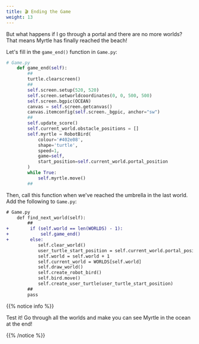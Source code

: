 ```yaml
---
title: 🎬 Ending the Game
weight: 13
---
```


But what happens if I go through a portal and there are no more worlds?
That means Myrtle has finally reached the beach!

Let's fill in the `game_end()` function in `Game.py`:

```python
# Game.py
    def game_end(self):
        ##
        turtle.clearscreen()
        ##
        self.screen.setup(520, 520)
        self.screen.setworldcoordinates(0, 0, 500, 500)
        self.screen.bgpic(OCEAN)
        canvas = self.screen.getcanvas()
        canvas.itemconfig(self.screen._bgpic, anchor="sw")
        ##
        self.update_score()
        self.current_world.obstacle_positions = []
        self.myrtle = RobotBird(
            colour='#402e08',
            shape='turtle',
            speed=1,
            game=self,
            start_position=self.current_world.portal_position
        )
        while True:
            self.myrtle.move()
        ##
```

Then, call this function when we've reached the umbrella in the last world.
Add the following to `Game.py`:

```diff
# Game.py
    def find_next_world(self):
        ##
+        if (self.world == len(WORLDS) - 1):
+            self.game_end()
+        else:
            self.clear_world()
            user_turtle_start_position = self.current_world.portal_position
            self.world = self.world + 1
            self.current_world = WORLDS[self.world]
            self.draw_world()
            self.create_robot_bird()
            self.bird.move()
            self.create_user_turtle(user_turtle_start_position)
        ##
        pass
```

{{% notice info %}}

Test it! Go through all the worlds and make you can see Myrtle in the ocean at the end!

{{% /notice %}}
